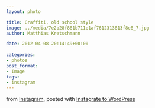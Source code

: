 ```yaml
---
layout: photo

title: Graffiti, old school style
image: ../media/7e2b28f881b711e1af7612313813f8e8_7.jpg
author: Matthias Kretschmann

date: 2012-04-08 20:14:49+00:00
  
categories:
- photos
post_format:
- Image
tags:
- instagram
---
```


from [Instagram](http://instagr.am), posted with [Instagrate to WordPress](http://www.polevaultweb.com/plugins/instagrate-to-wordpress/)
